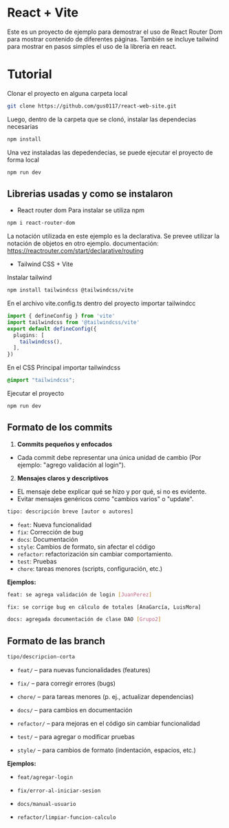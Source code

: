 # React + Vite

Este es un proyecto de ejemplo para demostrar el uso de React Router Dom para mostrar contenido de diferentes páginas.
También se incluye tailwind para mostrar en pasos simples el uso de la libreria en react.

# Tutorial

Clonar el proyecto en alguna carpeta local

````bash
git clone https://github.com/gus0117/react-web-site.git
````
Luego, dentro de la carpeta que se clonó, instalar las dependecias necesarias

````bash
npm install
````
Una vez instaladas las depedendecias, se puede ejecutar el proyecto de forma local

````bash
npm run dev
````

## Librerias usadas y como se instalaron

- React router dom
Para instalar se utiliza npm

````bash
npm i react-router-dom
````
La notación utilizada en este ejemplo es la declarativa.
Se prevee utilizar la notación de objetos en otro ejemplo.
documentación: https://reactrouter.com/start/declarative/routing


- Tailwind CSS + Vite

Instalar tailwind

````bash
npm install tailwindcss @tailwindcss/vite
````

En el archivo vite.config.ts dentro del proyecto importar tailwindcc

````ts
import { defineConfig } from 'vite'
import tailwindcss from '@tailwindcss/vite'
export default defineConfig({
  plugins: [
    tailwindcss(),
  ],
})
````

En el CSS Principal importar tailwindcss

````css
@import "tailwindcss";
````

Ejecutar el proyecto

````bash
npm run dev
````

## Formato de los commits

1. **Commits pequeños y enfocados**
- Cada commit debe representar una única unidad de cambio (Por ejemplo: "agrego validación al login").
2. **Mensajes claros y descriptivos**
- EL mensaje debe explicar qué se hizo y por qué, si no es evidente.
- Evitar mensajes genéricos como "cambios varios" o "update".


````bash
tipo: descripción breve [autor o autores]
````

- `feat`: Nueva funcionalidad
- `fix`: Corrección de bug
- `docs`: Documentación
- `style`: Cambios de formato, sin afectar el código
- `refactor`: refactorización sin cambiar comportamiento.
- `test`: Pruebas
- `chore`: tareas menores (scripts, configuración, etc.)

**Ejemplos:**

````bash
feat: se agrega validación de login [JuanPerez]
````

````bash
fix: se corrige bug en cálculo de totales [AnaGarcía, LuisMora]
````

````bash
docs: agregada documentación de clase DAO [Grupo2]
````


## Formato de las branch

````bash
tipo/descripcion-corta
````
- `feat/` – para nuevas funcionalidades (features)

- `fix/` – para corregir errores (bugs)

- `chore/` – para tareas menores (p. ej., actualizar dependencias)

- `docs/` – para cambios en documentación

- `refactor/` – para mejoras en el código sin cambiar funcionalidad

- `test/` – para agregar o modificar pruebas

- `style/` – para cambios de formato (indentación, espacios, etc.)

**Ejemplos:**

- `feat/agregar-login`

- `fix/error-al-iniciar-sesion`

- `docs/manual-usuario`

- `refactor/limpiar-funcion-calculo`
